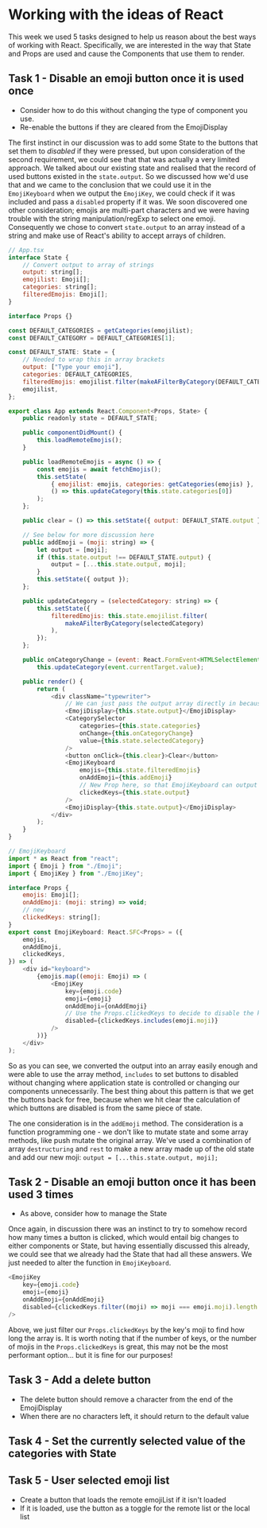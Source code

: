 # Working with the ideas of React

This week we used 5 tasks designed to help us reason about the best ways of
working with React. Specifically, we are interested in the way that State and
Props are used and cause the Components that use them to render.

## Task 1 - Disable an emoji button once it is used once

*   Consider how to do this without changing the type of component you use.
*   Re-enable the buttons if they are cleared from the EmojiDisplay

The first instinct in our discussion was to add some State to the buttons that
set them to _disabled_ if they were pressed, but upon consideration of the
second requirement, we could see that that was actually a very limited approach.
We talked about our existing state and realised that the record of used buttons
existed in the `state.output`. So we discussed how we'd use that and we came to
the conclusion that we could use it in the `EmojiKeyboard` when we output the
`EmojiKey`, we could check if it was included and pass a `disabled` property if
it was. We soon discovered one other consideration; emojis are multi-part
characters and we were having trouble with the string manipulation/regExp to
select one emoji. Consequently we chose to convert `state.output` to an array
instead of a string and make use of React's ability to accept arrays of
children.

```javascript
// App.tsx
interface State {
    // Convert output to array of strings
    output: string[];
    emojilist: Emoji[];
    categories: string[];
    filteredEmojis: Emoji[];
}

interface Props {}

const DEFAULT_CATEGORIES = getCategories(emojilist);
const DEFAULT_CATEGORY = DEFAULT_CATEGORIES[1];

const DEFAULT_STATE: State = {
    // Needed to wrap this in array brackets
    output: ["Type your emoji"],
    categories: DEFAULT_CATEGORIES,
    filteredEmojis: emojilist.filter(makeAFilterByCategory(DEFAULT_CATEGORY)),
    emojilist,
};

export class App extends React.Component<Props, State> {
    public readonly state = DEFAULT_STATE;

    public componentDidMount() {
        this.loadRemoteEmojis();
    }

    public loadRemoteEmojis = async () => {
        const emojis = await fetchEmojis();
        this.setState(
            { emojilist: emojis, categories: getCategories(emojis) },
            () => this.updateCategory(this.state.categories[0])
        );
    };

    public clear = () => this.setState({ output: DEFAULT_STATE.output });

    // See below for more discussion here
    public addEmoji = (moji: string) => {
        let output = [moji];
        if (this.state.output !== DEFAULT_STATE.output) {
            output = [...this.state.output, moji];
        }
        this.setState({ output });
    };

    public updateCategory = (selectedCategory: string) => {
        this.setState({
            filteredEmojis: this.state.emojilist.filter(
                makeAFilterByCategory(selectedCategory)
            ),
        });
    };

    public onCategoryChange = (event: React.FormEvent<HTMLSelectElement>) =>
        this.updateCategory(event.currentTarget.value);

    public render() {
        return (
            <div className="typewriter">
                // We can just pass the output array directly in because React accepts arrays as children
                <EmojiDisplay>{this.state.output}</EmojiDisplay>
                <CategorySelector
                    categories={this.state.categories}
                    onChange={this.onCategoryChange}
                    value={this.state.selectedCategory}
                />
                <button onClick={this.clear}>Clear</button>
                <EmojiKeyboard
                    emojis={this.state.filteredEmojis}
                    onAddEmoji={this.addEmoji}
                    // New Prop here, so that EmojiKeyboard can output EmojiKeys accordingly
                    clickedKeys={this.state.output}
                />
                <EmojiDisplay>{this.state.output}</EmojiDisplay>
            </div>
        );
    }
}

// EmojiKeyboard
import * as React from "react";
import { Emoji } from "./Emoji";
import { EmojiKey } from "./EmojiKey";

interface Props {
    emojis: Emoji[];
    onAddEmoji: (moji: string) => void;
    // new
    clickedKeys: string[];
}
export const EmojiKeyboard: React.SFC<Props> = ({
    emojis,
    onAddEmoji,
    clickedKeys,
}) => (
    <div id="keyboard">
        {emojis.map((emoji: Emoji) => (
            <EmojiKey
                key={emoji.code}
                emoji={emoji}
                onAddEmoji={onAddEmoji}
                // Use the Props.clickedKeys to decide to disable the key
                disabled={clickedKeys.includes(emoji.moji)}
            />
        ))}
    </div>
);
```

So as you can see, we converted the output into an array easily enough and were
able to use the array method, `includes` to set buttons to disabled without
changing where application state is controlled or changing our components
unnecessarily. The best thing about this pattern is that we get the buttons back
for free, because when we hit clear the calculation of which buttons are
disabled is from the same piece of state.

The one consideration is in the `addEmoji` method. The consideration is a
function programming one - we don't like to mutate state and some array methods,
like push mutate the original array. We've used a combination of array
`destructuring` and `rest` to make a new array made up of the old state and add
our new moji: `output = [...this.state.output, moji];`

## Task 2 - Disable an emoji button once it has been used 3 times

*   As above, consider how to manage the State

Once again, in discussion there was an instinct to try to somehow record how
many times a button is clicked, which would entail big changes to either
components or State, but having essentially discussed this already, we could see
that we already had the State that had all these answers. We just needed to
alter the function in `EmojiKeyboard`.

```javascript
<EmojiKey
    key={emoji.code}
    emoji={emoji}
    onAddEmoji={onAddEmoji}
    disabled={clickedKeys.filter((moji) => moji === emoji.moji).length >= 3}
/>
```

Above, we just filter our `Props.clickedKeys` by the key's moji to find how long
the array is. It is worth noting that if the number of keys, or the number of
mojis in the `Props.clickedKeys` is great, this may not be the most performant
option... but it is fine for our purposes!

## Task 3 - Add a delete button

*   The delete button should remove a character from the end of the EmojiDisplay
*   When there are no characters left, it should return to the default value

## Task 4 - Set the currently selected value of the categories with State

## Task 5 - User selected emoji list

*   Create a button that loads the remote emojiList if it isn't loaded
*   If it is loaded, use the button as a toggle for the remote list or the local
    list
